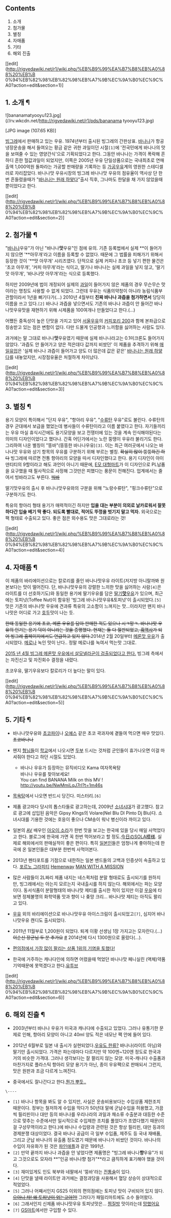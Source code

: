 ## Contents

    

1. 소개 
2. 첨가물 
3. 별칭 
4. 자매품 
5. 기타 
6. 해외 진출 

[[edit](http://rigvedawiki.net/r1/wiki.php/%EB%B9%99%EA%B7%B8%EB%A0%88%20%EB%B
0%94%EB%82%98%EB%82%98%EB%A7%9B%EC%9A%B0%EC%9C%A0?action=edit&section=1)]

## 1. 소개 ¶

![bananamatyooyu123.jpg](//rv.wkcdn.net/http://rigvedawiki.net/r1/pds/bananama
tyooyu123.jpg)

[JPG image (107.65 KB)]

  
[빙그레](%EB%B9%99%EA%B7%B8%EB%A0%88.md)에서 판매하고 있는 우유. 1974년부터 출시된 빙그레의 간판상표.
[바나나](%EB%B0%94%EB%82%98%EB%82%98.md)가 항공냉장운송을 해서 들여오는 황금 같은 귀한 과일이던
시절`[1]`에 '전국민에게 바나나의 맛을 보여줄 수 있는 영양간식'으로 기획되었다고 한다. 그동안 바나나는 가격이 폭락해 흔하디 흔한
헐값과일이 되었지만, 이쪽은 2005년 우유 단일상품으로는 국내최초로 연매출액 1,000억원 돌파라는 가공할 판매량을 기록하는 등
[가공우유](%EA%B0%80%EA%B3%B5%EC%9A%B0%EC%9C%A0.md)계의 영원한 스테디셀러로 자리잡았다. 바나나맛
우유시장의 빙그레 바나나맛 우유의 점유율이 역사상 단 한번 흔들렸을때가 "[바나나는 원래 하얗다](%EB%B0%94%EB%82%98%EB%82%98%EB%8A%94%20%EC%9B%90%EB%9E%98%20%ED%95%98%EC%96%97%EB%8B%A4.md)"출시 직후,
그나마도 한달을 채 가지 않았을때 뿐이었다고 한다.

  

[[edit](http://rigvedawiki.net/r1/wiki.php/%EB%B9%99%EA%B7%B8%EB%A0%88%20%EB%B
0%94%EB%82%98%EB%82%98%EB%A7%9B%EC%9A%B0%EC%9C%A0?action=edit&section=2)]

## 2. 첨가물 ¶

"[바나나](%EB%B0%94%EB%82%98%EB%82%98.md)우유"가 아닌 "바나나**맛**우유"인 점에 유의. 기존 등록법에서
실제 **이 들어가지 않으면 '**아무개'라고 이름을 등록할 수 없었다. 때문에 그 법률을 피해가기 위해서 등장한 것이 '**맛 아무개'
시리즈였다. 단적으로 실제 커피나 초코 등 넣기 편한 물건은 '초코 아무개', '커피 아무개'라는 식이고, 딸기나 바나나는 실제 과일을 넣지
않고, '딸기맛 아무개', '바나나맛 아무개'라는 식으로 등록했다.

  

하지만 2009년에 법이 개정되어 실제의 [과일](%EA%B3%BC%EC%9D%BC.md)이 들어가지 않은 제품의 경우 무슨무슨
맛이라는 명칭도 사용할 수 없게 되었다. 그런데 우유는 식품의약청이 아니라 농림식품부 관할이라서 1년을 뻐기다가(…) 2010년 4월부터
**진짜 바나나 과즙을 첨가하면서** 당당히 이름을 쓰고 있다.`[2]` 바나나 과즙을 넣으면서도 기존의 바나나 과즙이 안 들어간
바나나맛우유맛을 재현하기 위해 시제품을 100여개나 만들었다고 한다.(…)

  

어쨌든 중독성이 높은 단맛을 가지고 있어 [서울우유](%EC%84%9C%EC%9A%B8%EC%9A%B0%EC%9C%A0.md)의
[커피포리 200](%EC%BB%A4%ED%94%BC%ED%8F%AC%EB%A6%AC%20200.md)과 함께 본좌급으로 칭송받고 있는
점은 변함이 없다. 다만 드물게 인공향과 느끼함을 싫어하는 사람도 있다.

  

과거에는 말 그대로 바나나**맛**우유였기 때문에 실제 바나나라고는 0.1미크론도 들어가지 않았다. '과즙도 안 들어가고 양은 적은데다
값까지 비쌌던' 이 제품을 추격하기 위해 [매일유업](%EB%A7%A4%EC%9D%BC%EC%9C%A0%EC%97%85.md)은 '실제
바나나 과즙이 들어가고 양도 더 많은데 값은 같은' [바나나는 원래 하얗다](%EB%B0%94%EB%82%98%EB%82%98%EB%8A%94%20%EC%9B%90%EB%9E%98%20%ED%95%98%EC%96%97%EB%8B%A4.md)를 내놓았지만, 시장점유율은
처절하게 차이났다.

  

[[edit](http://rigvedawiki.net/r1/wiki.php/%EB%B9%99%EA%B7%B8%EB%A0%88%20%EB%B
0%94%EB%82%98%EB%82%98%EB%A7%9B%EC%9A%B0%EC%9C%A0?action=edit&section=3)]

## 3. 별칭 ¶

용기 모양이 특이해서 "단지 우유", "항아리 우유", "[수류탄](M26.md) 우유"로도 불린다. 수류탄의 경우 군대에서 보급을
했었는데 병사들이 수류탄이라고 이름 붙였다고 한다. 자기들끼리는 우유 마실 휴식시간에도 용기모양을 보고 전쟁터에 있는 것을 계속
인식해야된다는 의미의 디자인이었다고 했다나. 간혹 어딘가에서는 노란 뚱땡이 우유라 불리기도 한다. 그리하여 나온 별칭이 "뚱바"(뚱뚱한
바나나우유)`[3]`. 이는 최근 여러곳에서 나오는 바나나맛 우유와 상기 항목의 우유를 구분하기 위해 부르는 별칭. <del>확실히 많이
뚱뚱하긴 하다</del> 빙그레에 따르면 전통 항아리의 모양을 따서 디자인했다고 한다. 용기 디자인이 아이덴티티의 9할이라고 해도 과언이
아니기 때문에, [E모 대형마트](%EC%9D%B4%EB%A7%88%ED%8A%B8.md)가 이 디자인으로 PL납품을 요구했을 때
필사적으로 사정해 그것만은 피했다는 풍문이 전해진다. 업계에서는 줄여서 빙바라고도 부른다.
<del>[빅바](%EB%B9%85%EB%B0%94.md)</del>

  

딸기맛우유의 출시 후 바나나맛우유와의 구분을 위해 "노랑수류탄", "핑크수류탄"으로 구분하기도 한다.

  

특유의 항아리 형태 용기가 매력적이긴 하지만 **입을 대는 부분이 의외로 날카로워서 잘못하다간 입술 베기 딱 좋다. 되도록 빨대로, 적어도
뚜껑을 벗기지 말고 먹자.** 외국으로는 팩 형태로 수출되고 있다. 좋은 점은 외수용도 맛은 그대로라는 것!

  

[[edit](http://rigvedawiki.net/r1/wiki.php/%EB%B9%99%EA%B7%B8%EB%A0%88%20%EB%B
0%94%EB%82%98%EB%82%98%EB%A7%9B%EC%9A%B0%EC%9C%A0?action=edit&section=4)]

## 4. 자매품 ¶

이 제품의 바리에이션으로는 칼로리를 줄인 바나나맛우유 라이트(저지방 아니랄까봐 원본보다는 맛이 떨어진다. 단, 바나나맛우유의 강렬한 느끼한
맛을 싫어하는 사람`[4]`은 라이트를 더 선호하기도)와 동일한 용기에 딸기우유를 담은 [딸기**맛**우유](%EB%B9%99%EA%B7%B8%EB%A0%88%20%EB%94%B8%EA%B8%B0%EB%A7%9B%EC%9A%B0%EC%9C%A0.md)가 있으며, 최근에는
토피넛(Toffee Nut)이 함유된 '빙그레 바나나맛우유&토피넛'이 출시되었다.`[5]` 맛은 기존의 바나나맛 우유에 견과류 특유의
고소함이 느껴지는 맛...이라지만 왠지 바나나맛은 어디로 가고 [호두](%ED%98%B8%EB%91%90.md)맛이 나는 듯.

  

<del>한때 동일한 용기에 초코, 메론 우유를 담아 판매한 적도 있으나 시ㅋ망ㅋ. 바나나맛 우유의 인기는 용기 덕이 아니라는 것을
증명했다. 현재는 둘 다 절판되었고, [흑역사](%ED%9D%91%EC%97%AD%EC%82%AC.md)가 되어 빙그레 홈페이지에서도
언급하고 있지 않다.</del>2014년 2월 20일부터 [메론맛 우유](http://www.dogdrip.net/45258026)가
출시되었다. [메로나](%EB%A9%94%EB%A1%9C%EB%82%98.md) 녹인 맛이 난다.. 정말 메로나를 녹여서 먹는맛
그대로.

  

[2015 년 4월 빙그레 메론맛 우유에서 살모넬라균이 검출되었다고
한다.](http://imnews.imbc.com/replay/2015/nwtoday/article/3679564_14782.html)
빙그레 측에서는 자진신고 및 자진회수 결정을 내렸다.

  
  

초코우유, 딸기우유보다 칼로리가 더 높다는 말이 있다.

  

[[edit](http://rigvedawiki.net/r1/wiki.php/%EB%B9%99%EA%B7%B8%EB%A0%88%20%EB%B
0%94%EB%82%98%EB%82%98%EB%A7%9B%EC%9A%B0%EC%9C%A0?action=edit&section=5)]

## 5. 기타 ¶

  * 바나나맛우유와 [초코파이](%EC%B4%88%EC%BD%94%ED%8C%8C%EC%9D%B4.md)나 [오예스](%EC%98%A4%EC%98%88%EC%8A%A4.md) 같은 초코 곽과자에 곁들여 먹으면 매우 맛있다.<del>초코바나나</del>  

  * 왠지 [형님들](%EC%A1%B0%EC%A7%81%ED%8F%AD%EB%A0%A5%EB%B0%B0.md)이 [학교](%EA%B5%90%EB%8F%84%EC%86%8C.md)에서 나오시면 [두부](%EB%91%90%EB%B6%80.md) 드시는 것처럼 군인들이 휴가나오면 이걸 마셔줘야 한다고 하던 시절도 있었다.  
  

    * 바나나 우유가 등장하는 뮤직비디오 Kama 여자목욕탕  
바나나 우유를 찾아보세요!  
You can find BANANA Milk on this MV !  
<http://youtu.be/NwMmiLqJ7rI?t=1m46s>  
  

  * [목욕탕](%EB%AA%A9%EC%9A%95%ED%83%95.md)에서 나오면 반드시 당긴다. 미스터리.`[6]`  

  * 제품 광고마다 당시의 톱스타들로 광고하는데, 2009년 [소녀시대](%EC%86%8C%EB%85%80%EC%8B%9C%EB%8C%80.md)가 광고했다. 참고로 광고에 삽입된 음악은 Gipsy Klngs의 Volare(Nel Blu Dl Pinto Dj Blu)다. 소녀시대를 기용한 것에는 호응이 좋으나 CM송이 워낙 병신이라 까이고 있다.  

  * 일본의 [AV](AV.md) 배우인 [아오이 소라](%EC%95%84%EC%98%A4%EC%9D%B4%20%EC%86%8C%EB%9D%BC.md)가 한번 맛을 보고는 한국에 있을 당시 매일 사먹었다고 한다. 블로그에 한국에 가면 꼭 한번 먹어보라고 할 정도.[今日のSOLA模様](http://aoisola.cocolog-nifty.com/blog/2009/05/post-65c8.html). 실제로 해외에서의 판매실적이 좋은 편이다. 특히 [일본인](%EC%9D%BC%EB%B3%B8%EC%9D%B8.md)들은 엄청나게 좋아하는데 한국에 온 일본인들은 대부분 한번씩 사먹어본다.  

  * 2013년 펜타포트를 기점으로 내한하는 일본 밴드들의 고백과 인증샷이 속출하고 있다. [포르노 그라피티](https://twitter.com/blackcaster/status/363172459836481536) [Hemenway](https://twitter.com/Hemenway_jp/statuses/363534600133283841) [MAN WITH A MISSION](https://twitter.com/mwamjapan/statuses/363672694169939968)  

  * 많은 사람들이 2L짜리 제품 내지는 네스퀵처럼 분말 형태로도 출시되기를 원하지만, 빙그레에서는 아는지 모르는지 국내출시를 하지 않는다. 해외에서는 파는 모양이다. 동서식품이 분말형태의 바나나맛 제티를 출시한 적이 있지만 이걸 [우유](%EC%9A%B0%EC%9C%A0.md)에 타보면 정체불명의 화학약품 맛과 향이 나 좆망 크리... 바나나맛 제티는 아직도 팔리고 있다.  

  * [우유](%EC%9A%B0%EC%9C%A0.md) 외의 바리에이션으로 바나나맛우유 아이스크림이 출시되었고`[7]`, 심지어 바나나맛우유 캔디도 출시되었다.  

  * 2011년 11월부로 1,200원이 되었다. 퇴계 이황 선생님 1장 가지고는 모자란다.(...)<del>이순신 장군님 두 분 추가요</del> [#](http://www.yonhapnews.co.kr/economy/2011/11/03/0302000000AKR20111103175900003.HTML) 2014년에 다시 1300원으로 올랐다(...).  

  * [편의점에서 가장 많이 팔리는 상품 1위의 기염을 토했다!](http://clien.career.co.kr/cs2/data/file/park/1320746536_Dafh4WvJ_file329254_11552.jpg)  

  * 한국에 거주하는 캐나다인에 의하면 어렸을때 먹었던 바나나맛 페니실린 (액체)약품 기억때문에 못먹겠다고 한다.[유투브](http://www.youtube.com/watch?v=nKOrcXYVKP4)  

[[edit](http://rigvedawiki.net/r1/wiki.php/%EB%B9%99%EA%B7%B8%EB%A0%88%20%EB%B
0%94%EB%82%98%EB%82%98%EB%A7%9B%EC%9A%B0%EC%9C%A0?action=edit&section=6)]

## 6. 해외 진출 ¶

  * 2003년부터 바나나 우유가 미국과 캐나다에 수출되고 있었다. 그러나 유통기한 문제로 인해, 항아리 모양이 아니고 40ml 양도 적은 네모난 팩 안에 들어 있다.  

  * 2012년 6월부로 일본 내 출시가 실현되었다.[우유도 한류?](http://totheno1.egloos.com/3847295) 바나나(라이트 아님)와 딸기만 출시되었다. 가격은 파는데마다 다르지만 약 100엔~120엔 정도로 한국과 거의 비슷한 가격대. 그러나 생각보다는 잘 팔리지 않는 모양. 미국-캐나다 수출품과 마찬가지로 플라스틱 항아리 모양 용기가 아닌, 종이 우유팩으로 판매되서 그런지, 맛은 원판과 조금 다르게 느껴진다.  

  * 중국에서도 잘나간다고 한다.[뭔가 뿌듯..](http://economy.hankooki.com/lpage/stock/201207/e2012071815253092480.htm)  
  

`\----`

  * `[1]` 바나나 항목을 봐도 알 수 있지만, 사실은 운송비용보다는 수입상품 제한조치 때문이다. 정부는 철저하게 수입을 막다가 50년대 말에 군납수입을 허용했고, 가끔씩 필리핀이나 대만 등의 바나나를 우리나라의 과일과 채소류 수출분과 대등한 수준으로 맞추는 수준에서만 일시적으로 수입제한 조치를 풀었다가 조였다했기 때문(이걸 구상무역이라고 한다.)에 바나나 수입량과 관련된 것은 항상 필리핀, 대만 등과의 경제분쟁 대상이었다. 결국 바나나 공급이 극 일부 수입품, 제주도 등 국내 재배품, 그리고 군납 바나나의 유출품 정도였기 때문에 바나나가 비쌌던 것이다. 바나나의 수입이 자유화가 된 것은 [파인애플](%ED%8C%8C%EC%9D%B8%EC%95%A0%ED%94%8C.md)과 같은 1991년.
  * `[2]` 만약 끝까지 바나나 과즙을 안 넣었다면 제품명은 "빙그레 바나나**향**우유"가 되고 그것으로도 모자라 **"인공 바나나향 첨가"**라고 큼직하게 표기해야 했을 것이다.
  * `[3]` 재미있게도 인도 북부와 네팔에서 '뚱바'라는 [전통술](https://www.google.com/url?sa=t&rct=j&q=&esrc=s&source=web&cd=6&cad=rja&ved=0CGQQFjAF&url=http%3A%2F%2Fwww.agrinet.co.kr%2Fthema%2Fthema_view_new.asp%3Fidx%3D92029%26main_idx%3D28%26CCD%3D%25C0%25A3%25BA%25F9%2F%25C5%25D7%25B8%25B6%26main_link%3D4%26menu_color%3D%25B0%25C7%25B0%25AD_%25BB%25FD%25C8%25B0&ei=DGPzUM2YEoXNkgWmz4DgDg&usg=AFQjCNFSTrOspCbt7z4uwD0vdit9koWdTA&sig2=xOsqCLJsNL8hdZTsvG8JmQ&bvm=bv.1357700187,d.dGI)이 있다.
  * `[4]` 단맛을 낼때 라이트만 과거에는 결정과당을 사용해서 혈당 상승이 상대적으로 적었었다.
  * `[5]` 그러나 어째서인지 GS25 이외의 편의점에는 토피넛 맛이 구비되어 있지 않다.<del>[으아니 챠! 왜 토피넛이 업는고야?!!](%EA%B6%8C%EC%A7%84%EC%88%98.md)</del> 그러다가 패밀리마트에도 소수 들어왔다.
  * `[6]` 그래서인지 신제품 바나나맛우유 토피넛맛은... [찜질방](%EC%B0%9C%EC%A7%88%EB%B0%A9.md) 맛이라는데 [망했어요](%EB%A7%9D%ED%96%88%EC%96%B4%EC%9A%94.md)
  * `[7]` [GS마트](GS%EB%A7%88%ED%8A%B8.md)에서만 구입할 수 있다.

